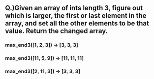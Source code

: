 ## Q.)Given an array of ints length 3, figure out which is larger, the first or last element in the array, and set all the other elements to be that value. Return the changed array.

### max_end3([1, 2, 3]) → [3, 3, 3]

### max_end3([11, 5, 9]) → [11, 11, 11]

### max_end3([2, 11, 3]) → [3, 3, 3]
